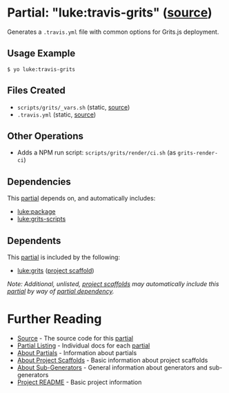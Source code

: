 # Partial: "luke:travis-grits" ([source](../../generators/travis-grits/index.js))

Generates a `.travis.yml` file with common options for Grits.js deployment.

## Usage Example

```
$ yo luke:travis-grits
```


## Files Created

* `scripts/grits/_vars.sh` (static, [source](../../templates/grits/scripts/grits/_vars.sh))
* `.travis.yml` (static, [source](../../templates/grits/_travis.yml))


## Other Operations

* Adds a NPM run script: `scripts/grits/render/ci.sh` (as `grits-render-ci`)


## Dependencies

This [partial](../partials.md) depends on, and automatically includes:

* [luke:package](../partials/package.md)
* [luke:grits-scripts](../partials/grits-scripts.md)


## Dependents

This [partial](../partials.md) is included by the following:

* [luke:grits](../project-scaffolds/grits.md) ([project scaffold](../project-scaffolds.md))

_Note: Additional, unlisted, [project scaffolds](../project-scaffolds.md) may
automatically include this [partial](../partials.md) by way of
[partial dependency](../partials.md#partial-dependency)._


# Further Reading

* [Source](../../generators/travis-grits/index.js) - The source code for this [partial](../partials.md)
* [Partial Listing](./) - Individual docs for each [partial](../partials.md)
* [About Partials](../partials.md) - Information about partials
* [About Project Scaffolds](../project-scaffolds.md) - Basic information about project scaffolds
* [About Sub-Generators](../generators.md) - General information about generators and sub-generators
* [Project README](../../README.md) - Basic project information
